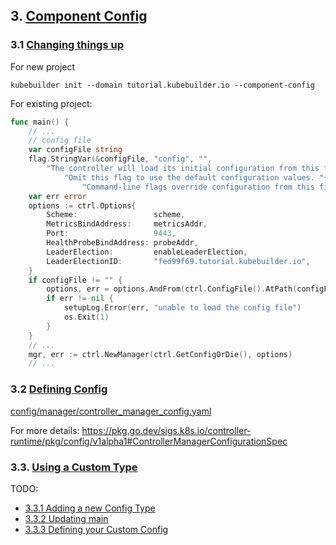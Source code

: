 ## 3. [Component Config](https://book.kubebuilder.io/component-config-tutorial/tutorial.html)

### 3.1 [Changing things up](https://book.kubebuilder.io/component-config-tutorial/api-changes.html)

For new project

```
kubebuilder init --domain tutorial.kubebuilder.io --component-config
```

For existing project:

```go
func main() {
    // ...
    // config file
    var configFile string
    flag.StringVar(&configFile, "config", "",
        "The controller will load its initial configuration from this file. "+
            "Omit this flag to use the default configuration values. "+
                "Command-line flags override configuration from this file.")
    var err error
    options := ctrl.Options{
        Scheme:                 scheme,
        MetricsBindAddress:     metricsAddr,
        Port:                   9443,
        HealthProbeBindAddress: probeAddr,
        LeaderElection:         enableLeaderElection,
        LeaderElectionID:       "fed99f69.tutorial.kubebuilder.io",
    }
    if configFile != "" {
        options, err = options.AndFrom(ctrl.ConfigFile().AtPath(configFile))
        if err != nil {
            setupLog.Error(err, "unable to load the config file")
            os.Exit(1)
        }
    }
    // ...
    mgr, err := ctrl.NewManager(ctrl.GetConfigOrDie(), options)
    // ...
```

### 3.2 [Defining Config](https://book.kubebuilder.io/component-config-tutorial/define-config.html)

[config/manager/controller_manager_config.yaml](config/manager/controller_manager_config.yaml)

For more details: https://pkg.go.dev/sigs.k8s.io/controller-runtime/pkg/config/v1alpha1#ControllerManagerConfigurationSpec

### 3.3. [Using a Custom Type](https://book.kubebuilder.io/component-config-tutorial/custom-type.html)

TODO:
- [3.3.1 Adding a new Config Type](https://book.kubebuilder.io/component-config-tutorial/config-type.html)
- [3.3.2 Updating main](https://book.kubebuilder.io/component-config-tutorial/updating-main.html)
- [3.3.3 Defining your Custom Config](https://book.kubebuilder.io/component-config-tutorial/define-custom-config.html)
